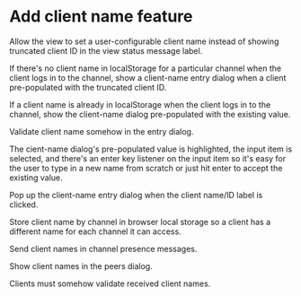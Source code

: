 # Add client name feature

Allow the view to set
a user-configurable client name
instead of showing truncated client ID
in the view status message label.

If there's no client name in localStorage
for a particular channel
when the client logs in to the channel,
show a client-name entry dialog when a client
pre-populated with the truncated client ID.

If a client name is already in localStorage
when the client logs in to the channel,
show the client-name dialog
pre-populated with the existing value.

Validate client name somehow
in the entry dialog.

The cient-name dialog's
pre-populated value is highlighted,
the input item is selected,
and there's an enter key listener
on the input item
so it's easy for the user
to type in a new name from scratch
or just hit enter
to accept the existing value.

Pop up the client-name entry dialog
when the client name/ID label is clicked.

Store client name by channel
in browser local storage
so a client has a different name
for each channel it can access.

Send client names
in channel presence messages.

Show client names
in the peers dialog.

Clients must somehow validate
received client names.
